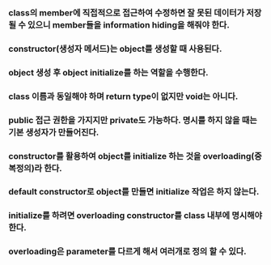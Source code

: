 ### class의 member에 직접적으로 접근하여 수정하면 잘 못된 데이터가 저장될 수 있으니 member들을  information hiding을 해줘야 한다.
### 
### constructor(생성자 메서드)는 object를 생성할 때 사용된다. 
### object 생성 후 object initialize를 하는 역할을 수행한다. 
### class 이름과 동일해야 하며 return type이 없지만 void는 아니다. 
### public 접근 권한을 가지지만 private도 가능하다. 명시를 하지 않을 때는 기본 생성자가 만들어진다.
### 
### constructor를 활용하여 object를 initialize 하는 것을 overloading(중복정의)라 한다. 
### default constructor로 object를 만들면 initialize 작업은 하지 않는다. 
### initialize를 하려면 overloading constructor를 class 내부에 명시해야 한다. 
### overloading은 parameter를 다르게 해서 여러개로 정의 할 수 있다.